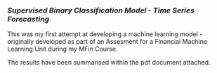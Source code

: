 ### *Supervised Binary Classification Model - Time Series Forecasting*
This was my first attempt at developing a machine learning model - originally developed as part of an Assesment for a Financial Machine Learning Unit during my MFin Course.

The results have been summarised within the pdf document attached.
